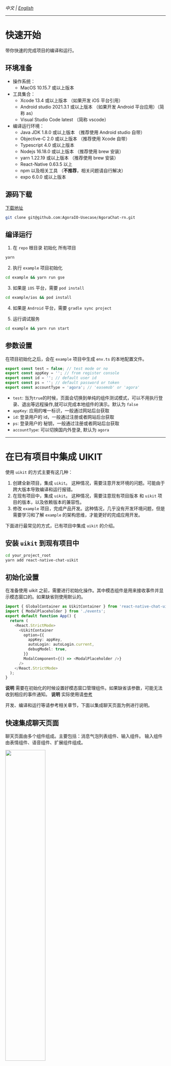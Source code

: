 _中文 | [English](./README.md)_

---

# 快速开始

带你快速的完成项目的编译和运行。

## 环境准备

- 操作系统：
  - MacOS 10.15.7 或以上版本
- 工具集合：
  - Xcode 13.4 或以上版本 （如果开发 iOS 平台引用）
  - Android studio 2021.3.1 或以上版本 （如果开发 Android 平台应用）（简称 as）
  - Visual Studio Code latest （简称 vscode）
- 编译运行环境：
  - Java JDK 1.8.0 或以上版本 （推荐使用 Android studio 自带）
  - Objective-C 2.0 或以上版本 （推荐使用 Xcode 自带）
  - Typescript 4.0 或以上版本
  - Nodejs 16.18.0 或以上版本 （推荐使用 brew 安装）
  - yarn 1.22.19 或以上版本 （推荐使用 brew 安装）
  - React-Native 0.63.5 以上
  - npm 以及相关工具 （**不推荐**，相关问题请自行解决）
  - expo 6.0.0 或以上版本

## 源码下载

[下载地址](https://github.com/AgoraIO-Usecase/AgoraChat-rn)

```sh
git clone git@github.com:AgoraIO-Usecase/AgoraChat-rn.git
```

## 编译运行

1. 在 `repo` 根目录 初始化 所有项目

```sh
yarn
```

2. 执行 `example` 项目初始化

```sh
cd example && yarn run gse
```

3. 如果是 `iOS` 平台，需要 `pod install`

```sh
cd example/ios && pod install
```

4. 如果是 `Android` 平台，需要 `gradle sync project`

5. 运行调试服务

```sh
cd example && yarn run start
```

## 参数设置

在项目初始化之后，会在 `example` 项目中生成 `env.ts` 的本地配置文件。

```typescript
export const test = false; // test mode or no
export const appKey = ''; // from register console
export const id = ''; // default user id
export const ps = ''; // default password or token
export const accountType = 'agora'; // 'easemob' or 'agora'
```

- `test`: 当为`true`的时候，页面会切换到单纯的组件测试模式，可以不用执行登录、退出等远程操作,就可以完成本地组件的演示。默认为 `false`
- `appKey`: 应用的唯一标识，一般通过网站后台获取
- `id`: 登录用户的 id，一般通过注册或者网站后台获取
- `ps`: 登录用户的 秘钥，一般通过注册或者网站后台获取
- `accountType`: 可以切换国内外登录, 默认为 `agora`

---

# 在已有项目中集成 UIKIT

使用 `uikit` 的方式主要有这几种：

1. 创建全新项目，集成 `uikit`。 这种情况，需要注意开发环境的问题。可能由于跨大版本导致编译和运行报错。
2. 在现有项目中，集成 `uikit`。 这种情况，需要注意现有项目版本 和 `uikit` 项目的版本，以及依赖版本的兼容性。
3. 修改 `example` 项目，完成产品开发。这种情况，几乎没有开发环境问题，但是需要学习和了解 `example` 的架构思维，才能更好的完成应用开发。

下面进行最常见的方式，已有项目中集成 `uikit` 的介绍。

## 安装 `uikit` 到现有项目中

```sh
cd your_project_root
yarn add react-native-chat-uikit
```

## 初始化设置

在准备使用 uikit 之前，需要进行初始化操作。其中模态组件是用来接收事件并显示模态窗口的。如果缺省则使用默认的。

```typescript
import { GlobalContainer as UikitContainer } from 'react-native-chat-uikit';
import { ModalPlaceholder } from './events';
export default function App() {
  return (
    <React.StrictMode>
      <UikitContainer
        option={{
          appKey: appKey,
          autoLogin: autoLogin.current,
          debugModel: true,
        }}
        ModalComponent={() => <ModalPlaceholder />}
      />
    </React.StrictMode>
  );
}
```

**说明** 需要在初始化的时候设置好模态窗口管理组件。如果缺省该参数，可能无法收到相应的事件通知。
**说明** 实际使用请[参考](./example/src/App.tsx)

开发、编译和运行等请参考相关章节，下面以集成聊天页面为例进行说明。

## 快速集成聊天页面

聊天页面由多个组件组成。主要包括：消息气泡列表组件、输入组件。 输入组件由表情组件、语音组件、扩展组件组成。

<img src=https://github.com/AgoraIO-Usecase/AgoraChat-rntree/dev/docs/typical/ui_chat_struct_1.jpg width="50%">

<!-- <img src=https://img-blog.csdnimg.cn/20200822014538211.png width=60% /> -->

![img](./docs/typical/ui_chat_struct_1.jpg){: width="100px" height="100px"}

## 最简单的集成方式

1. 在入口方法中，完成 `uikit` 的初始化
2. 在目标页面中使用 `ChatFragment` 组件

示例代码：

```typescript
import * as React from 'react';
import { ChatFragment, ScreenContainer } from 'react-native-chat-uikit';
export default function ChatScreen(): JSX.Element {
  const chatId = 'xxx';
  const chatType = 0;
  return (
    <ScreenContainer mode="padding" edges={['right', 'left', 'bottom']}>
      <ChatFragment screenParams={{ chatId, chatType }} />
    </ScreenContainer>
  );
}
```

## 设置个性化的聊天组件

聊天组件带有很多参数和配置，可以更具需要进行设置，达到需要的效果。 对于更多更高的自定义可以参考源码实现。

#### 聊天组件提供的接口

聊天组件 `ChatFragment` 提供了除去命令消息之外的所有消息的发送方法，发送消息会默认加载到聊天气泡列表页面。也提供加载历史消息的方法。
如果想要使用这些方法，需要在聊天属性里面设置 `propsRef` 参数。

```typescript
export type ChatFragmentRef = {
  sendImageMessage: (
    params: {
      name: string;
      localPath: string;
      fileSize: string;
      imageType: string;
      width: number;
      height: number;
    }[]
  ) => void;
  sendVoiceMessage: (params: {
    localPath: string;
    fileSize?: number;
    duration?: number;
  }) => void;
  sendTextMessage: (params: { content: string }) => void;
  sendCustomMessage: (params: { data: CustomMessageItemType }) => void;
  sendFileMessage: (params: {
    localPath: string;
    fileSize?: number;
    displayName?: string;
  }) => void;
  sendVideoMessage: (params: {
    localPath: string;
    fileSize?: number;
    displayName?: string;
    duration: number;
    thumbnailLocalPath?: string;
    width?: number;
    height?: number;
  }) => void;
  sendLocationMessage: (params: {
    address: string;
    latitude: string;
    longitude: string;
  }) => void;
  loadHistoryMessage: (msgs: ChatMessage[]) => void;
};
```

#### 聊天组件提供的属性

聊天组件主要提供了常用的属性。例如：设置自定义聊天气泡列表组件，各种按钮或者状态的回调。

```typescript
type ChatFragmentProps = {
  propsRef?: React.RefObject<ChatFragmentRef>;
  screenParams: {
    params: {
      chatId: string;
      chatType: number;
    };
  };
  messageBubbleList?: {
    MessageBubbleListP: React.ForwardRefExoticComponent<
      MessageBubbleListProps & React.RefAttributes<MessageBubbleListRef>
    >;
    MessageBubbleListPropsP: MessageBubbleListProps;
    MessageBubbleListRefP: React.RefObject<MessageBubbleListRef>;
  };
  customMessageBubble?: {
    CustomMessageRenderItemP: React.FunctionComponent<
      MessageItemType & { eventType: string; data: any }
    >;
  };
  onUpdateReadCount?: (unreadCount: number) => void;
  onClickMessageBubble?: (data: MessageItemType) => void;
  onLongPressMessageBubble?: (data: MessageItemType) => void;
  onClickInputMoreButton?: () => void;
  onPressInInputVoiceButton?: () => void;
  onPressOutInputVoiceButton?: () => void;
  onSendMessage?: (message: ChatMessage) => void;
  onSendMessageEnd?: (message: ChatMessage) => void;
  onVoiceRecordEnd?: (params: { localPath: string; duration: number }) => void;
};
```

#### 聊天气泡列表组件提供的接口

聊天气泡列表组件 `MessageBubbleList` 提供了滚动接口以及加载消息接口。可以直接调用 `addMessage` 方法加载消息。也可以通过操控 `ChatFragment` 组件间接添加消息。

```typescript
export type MessageBubbleListRef = {
  scrollToEnd: () => void;
  scrollToTop: () => void;
  addMessage: (params: {
    msgs: MessageItemType[];
    direction: InsertDirectionType;
  }) => void;
  updateMessageState: (params: {
    localMsgId: string;
    result: boolean;
    reason?: any;
    item?: MessageItemType;
  }) => void;
  delMessage: (params: { localMsgId?: string; msgId?: string }) => void;
  resendMessage: (localMsgId: string) => void;
  recallMessage: (msg: ChatMessage) => void;
};
```

#### 聊天气泡列表组件提供的属性

聊天气泡列表组件主要进行消息展示，目前提供自定义消息气泡的样式，以及下拉刷新请求历史消息的回调。如果没有提供则使用默认样式。目前只有 文本、图片、语音提供了默认样式。

```typescript
export type MessageBubbleListProps = {
  onRequestHistoryMessage?: (params: { earliestId: string }) => void;
  TextMessageItem?: ListRenderItem<TextMessageItemType>;
  ImageMessageItem?: ListRenderItem<ImageMessageItemType>;
  VoiceMessageItem?: ListRenderItem<VoiceMessageItemType>;
  FileMessageItem?: ListRenderItem<FileMessageItemType>;
  LocationMessageItem?: ListRenderItem<LocationMessageItemType>;
  VideoMessageItem?: ListRenderItem<VideoMessageItemType>;
  CustomMessageItem?: ListRenderItem<CustomMessageItemType>;
  showTimeLabel?: boolean;
  style?: StyleProp<ViewStyle>;
};
```

#### 聊天属性：控制器

`propsRef` 该属性主要可以主动调用 `ChatFragment` 的相关方法。

**知识点** 对于 `React-Native` 技术框架，UI 组件一般提供几种方式决定组件行为。

1. 使用属性来初始化或者动态更新组件样式
2. 使用属性回调通知上层使用者状态的变化
3. 使用控制器（ref）控制子组件的主动行为

例如：在录制语音之后，发送语音消息

```typescript
export default function ChatScreen(): JSX.Element {
  const chatId = 'xxx';
  const chatType = 0;
  return (
    <ScreenContainer mode="padding" edges={['right', 'left', 'bottom']}>
      <ChatFragment
        screenParams={{ chatId, chatType }}
        onVoiceRecordEnd={(params) => {
          chatRef.current.sendVoiceMessage(params);
        }}
      />
    </ScreenContainer>
  );
}
```

例如：在选择好图片之后，发送图片消息

```typescript
import type { BizEventType, DataActionEventType } from '../events';
import { DataEventType } from 'react-native-chat-uikit';
export default function ChatScreen(): JSX.Element {
  const chatId = 'xxx';
  const chatType = 0;
  React.useEffect(() => {
    const sub = DeviceEventEmitter.addListener(
      'DataEvent' as DataEventType,
      (event) => {
        const { action } = event as {
          eventBizType: BizEventType;
          action: DataActionEventType;
          senderId: string;
          params: any;
          timestamp?: number;
        };
        switch (action) {
          case 'chat_open_media_library':
            Services.ms
              .openMediaLibrary({ selectionLimit: 1 })
              .then((result) => {
                chatRef.current?.sendImageMessage(result as any);
              })
              .catch((error) => {
                console.warn('error:', error);
              });
            break;

          default:
            break;
        }
      }
    );
    return () => {
      sub.remove();
    };
  }, [addListeners]);
  return (
    <ScreenContainer mode="padding" edges={['right', 'left', 'bottom']}>
      <ChatFragment screenParams={{ chatId, chatType }} />
    </ScreenContainer>
  );
}
```

#### 聊天属性：聊天气泡列表组件

当默认聊天气泡不能满足自定义需求的时候，可以自行设计聊天气泡样式。

假设 `MessageBubbleList` 是自定义的聊天气泡列表组件。

```typescript
import type { MessageBubbleListProps } from '../fragments/MessageBubbleList';
import MessageBubbleList from '../fragments/MessageBubbleList';
export default function ChatScreen(): JSX.Element {
  const chatId = 'xxx';
  const chatType = 0;
  return (
    <ScreenContainer mode="padding" edges={['right', 'left', 'bottom']}>
      <ChatFragment
        screenParams={{ chatId, chatType }}
        messageBubbleList={{
          MessageBubbleListP: MessageBubbleListFragment,
          MessageBubbleListPropsP: {
            TextMessageItem: MyTextMessageBubble,
            VideoMessageItem: MyVideoMessageBubble,
            FileMessageItem: MyFileMessageBubble,
          } as MessageBubbleListProps,
          MessageBubbleListRefP: messageBubbleListRefP as any,
        }}
      />
    </ScreenContainer>
  );
}
```

**说明** 由于 `MessageBubbleList` 实现源码太多，如有需要请参考 [here](https://github.com/AgoraIO-Usecase/AgoraChat-rntree/dev/example/src/components/CustomMessageBubble.tsx)

#### 聊天属性：未读数通知

```typescript
export default function ChatScreen(): JSX.Element {
  const chatId = 'xxx';
  const chatType = 0;
  return (
    <ScreenContainer mode="padding" edges={['right', 'left', 'bottom']}>
      <ChatFragment
        screenParams={{ chatId, chatType }}
        onUpdateReadCount={(unreadCount: number) => {
          // TODO: Broadcast no reading notification.
        }}
      />
    </ScreenContainer>
  );
}
```

#### 聊天属性：点击聊天气泡通知

典型应用：播放语音消息，显示图片预览。

```typescript
export default function ChatScreen(): JSX.Element {
  const chatId = 'xxx';
  const chatType = 0;
  return (
    <ScreenContainer mode="padding" edges={['right', 'left', 'bottom']}>
      <ChatFragment
        screenParams={{ chatId, chatType }}
        onClickMessageBubble={(data: MessageItemType) => {
          // TODO: If it is a voice message, it plays it, if it is a picture message, it previews it.
        }}
      />
    </ScreenContainer>
  );
}
```

#### 聊天属性：长按消息气泡通知

典型应用：显示消息上下文菜单，进行消息转发、消息撤销等操作。

```typescript
export default function ChatScreen(): JSX.Element {
  const chatId = 'xxx';
  const chatType = 0;
  return (
    <ScreenContainer mode="padding" edges={['right', 'left', 'bottom']}>
      <ChatFragment
        screenParams={{ chatId, chatType }}
        onLongPressMessageBubble={() => {
          // TODO: Displays the context menu. For example, message forwarding, message deletion, message resending, etc.
        }}
      />
    </ScreenContainer>
  );
}
```

#### 聊天属性：点击扩展按钮通知

```typescript
export default function ChatScreen(): JSX.Element {
  const chatId = 'xxx';
  const chatType = 0;
  return (
    <ScreenContainer mode="padding" edges={['right', 'left', 'bottom']}>
      <ChatFragment
        screenParams={{ chatId, chatType }}
        onClickInputMoreButton={() => {
          // TODO: Open drawer menu, pop up list, for example: open media library, open document library, etc.
        }}
      />
    </ScreenContainer>
  );
}
```

#### 聊天属性：按下语音按钮通知

```typescript
export default function ChatScreen(): JSX.Element {
  const chatId = 'xxx';
  const chatType = 0;
  return (
    <ScreenContainer mode="padding" edges={['right', 'left', 'bottom']}>
      <ChatFragment
        screenParams={{ chatId, chatType }}
        onPressInInputVoiceButton={() => {
          // TODO: The voice recording starts.
        }}
      />
    </ScreenContainer>
  );
}
```

#### 聊天属性：抬起语音按钮通知

```typescript
export default function ChatScreen(): JSX.Element {
  const chatId = 'xxx';
  const chatType = 0;
  return (
    <ScreenContainer mode="padding" edges={['right', 'left', 'bottom']}>
      <ChatFragment
        screenParams={{ chatId, chatType }}
        onPressOutInputVoiceButton={() => {
          // TODO: The voice recording stops.
        }}
      />
    </ScreenContainer>
  );
}
```

#### 聊天属性：发送消息通知

```typescript
export default function ChatScreen(): JSX.Element {
  const chatId = 'xxx';
  const chatType = 0;
  return (
    <ScreenContainer mode="padding" edges={['right', 'left', 'bottom']}>
      <ChatFragment
        screenParams={{ chatId, chatType }}
        onSendMessage={(message: ChatMessage) => {
          // TODO: Update the message.
        }}
      />
    </ScreenContainer>
  );
}
```

#### 聊天属性：发送消息完成通知

```typescript
export default function ChatScreen(): JSX.Element {
  const chatId = 'xxx';
  const chatType = 0;
  return (
    <ScreenContainer mode="padding" edges={['right', 'left', 'bottom']}>
      <ChatFragment
        screenParams={{ chatId, chatType }}
        onSendMessageEnd={(message: ChatMessage) => {
          // TODO: Update message status, success or failure.
        }}
      />
    </ScreenContainer>
  );
}
```

#### 聊天属性：语音录制结束通知

```typescript
export default function ChatScreen(): JSX.Element {
  const chatId = 'xxx';
  const chatType = 0;
  return (
    <ScreenContainer mode="padding" edges={['right', 'left', 'bottom']}>
      <ChatFragment
        screenParams={{ chatId, chatType }}
        onVoiceRecordEnd={(params: any) => {
          // TODO: Voice files are processed and voice messages are sent.
        }}
      />
    </ScreenContainer>
  );
}
```

#### 气泡属性：自定义背景色

```typescript
export default function ChatScreen(): JSX.Element {
  const chatId = 'xxx';
  const chatType = 0;
  return (
    <ScreenContainer mode="padding" edges={['right', 'left', 'bottom']}>
      <ChatFragment
        screenParams={{ chatId, chatType }}
        messageBubbleList={{
          MessageBubbleListP: MessageBubbleListFragment,
          MessageBubbleListPropsP: {
            style: { backgroundColor: 'yellow' },
          } as MessageBubbleListProps,
          MessageBubbleListRefP: messageBubbleListRefP as any,
        }}
      />
    </ScreenContainer>
  );
}
```

#### 气泡属性：隐藏时间标签

```typescript
export default function ChatScreen(): JSX.Element {
  const chatId = 'xxx';
  const chatType = 0;
  return (
    <ScreenContainer mode="padding" edges={['right', 'left', 'bottom']}>
      <ChatFragment
        screenParams={{ chatId, chatType }}
        messageBubbleList={{
          MessageBubbleListP: MessageBubbleListFragment,
          MessageBubbleListPropsP: {
            showTimeLabel: false,
          } as MessageBubbleListProps,
          MessageBubbleListRefP: messageBubbleListRefP as any,
        }}
      />
    </ScreenContainer>
  );
}
```

#### 气泡属性：自定义文本消息样式

例如：修改文本消息背景色、头像、文本气泡，消息状态等。

```typescript
export default function ChatScreen(): JSX.Element {
  const chatId = 'xxx';
  const chatType = 0;
  return (
    <ScreenContainer mode="padding" edges={['right', 'left', 'bottom']}>
      <ChatFragment
        screenParams={{ chatId, chatType }}
        messageBubbleList={{
          MessageBubbleListP: MessageBubbleListFragment,
          MessageBubbleListPropsP: {
            TextMessageItem: (info: ListRenderItemInfo<MessageItemType>) => {
              return <Text>{info.item.sender}</Text>;
            },
          } as MessageBubbleListProps,
          MessageBubbleListRefP: messageBubbleListRefP as any,
        }}
      />
    </ScreenContainer>
  );
}
```


https://github.com/AgoraIO-Usecase/AgoraChat-rnassets/11733363/e5fed2c3-ede4-47f4-86c3-c185800158f0




---

## 快速集成会话列表

`ConversationListFragment` 最简单的集成方式:

```typescript
import * as React from 'react';
import {
  ConversationListFragment,
  ScreenContainer,
} from 'react-native-chat-uikit';
export default function ChatScreen(): JSX.Element {
  const chatId = 'xxx';
  const chatType = 0;
  return (
    <ScreenContainer mode="padding" edges={['right', 'left', 'bottom']}>
      <ConversationListFragment />
    </ScreenContainer>
  );
}
```

### 会话列表提供的方法

会话组件提供了创建、更新、已读、扩展属性的方法。

```typescript
export type ConversationListFragmentRef = {
  update: (message: ChatMessage) => void;
  create: (params: { convId: string; convType: ChatConversationType }) => void;
  remove: (params: { convId: string; convType: ChatConversationType }) => void;
  updateRead: (params: {
    convId: string;
    convType: ChatConversationType;
  }) => void;
  updateExtension: (params: {
    convId: string;
    convType: ChatConversationType;
    ext?: any; // json object.
  }) => void;
};
```

### 会话列表提供的属性

会话列表提供了点击、长按、未读数、排序策略、自定义样式的属性。

```typescript
export type ConversationListFragmentProps = {
  propsRef?: React.RefObject<ConversationListFragmentRef>;
  onLongPress?: (data?: ItemDataType) => void;
  onPress?: (data?: ItemDataType) => void;
  onData?: (data: ItemDataType[]) => void;
  onUpdateReadCount?: (unreadCount: number) => void;
  sortPolicy?: (a: ItemDataType, b: ItemDataType) => number;
  RenderItem?: ItemComponent;
  /**
   * If `RenderItem` is a custom component and uses side-slip mode, you need to inform the width of the side-slide component.
   */
  RenderItemExtraWidth?: number;
};
```

#### 设置个性化的会话列表

#### 会话列表属性：点击回调

点击会话列表项，典型应用：进入聊天页面。

```typescript
export default function ChatScreen(): JSX.Element {
  const chatId = 'xxx';
  const chatType = 0;
  return (
    <ScreenContainer mode="padding" edges={['right', 'left', 'bottom']}>
      <ConversationListFragment
        onPress={(data?: ItemDataType) => {
          // todo: enter to chat detail screen.
        }}
      />
    </ScreenContainer>
  );
}
```

#### 会话列表属性：长按回调

长按聊天列表项，典型应用：显示上下文菜单。

```typescript
export default function ChatScreen(): JSX.Element {
  const chatId = 'xxx';
  const chatType = 0;
  return (
    <ScreenContainer mode="padding" edges={['right', 'left', 'bottom']}>
      <ConversationListFragment
        onLongPress={(data?: ItemDataType) => {
          // todo: show context menu.
        }}
      />
    </ScreenContainer>
  );
}
```

#### 会话列表属性：更新未读数回调

```typescript
export default function ChatScreen(): JSX.Element {
  const chatId = 'xxx';
  const chatType = 0;
  return (
    <ScreenContainer mode="padding" edges={['right', 'left', 'bottom']}>
      <ConversationListFragment
        onUpdateReadCount={(unreadCount: number) => {
          // todo: show unread message count.
        }}
      />
    </ScreenContainer>
  );
}
```

#### 会话列表属性：排序策略

默认排序是对 `convId` 进行排序，如果需要可以自行设置。典型应用：会话置顶。

```typescript
export default function ChatScreen(): JSX.Element {
  const chatId = 'xxx';
  const chatType = 0;
  return (
    <ScreenContainer mode="padding" edges={['right', 'left', 'bottom']}>
      <ConversationListFragment
        sortPolicy={(a: ItemDataType, b: ItemDataType) => {
          if (a.key > b.key) {
            return 1;
          } else if (a.key < b.key) {
            return -1;
          } else {
            return 0;
          }
        }}
      />
    </ScreenContainer>
  );
}
```

#### 会话列表属性：自定义样式

可以自定义会话列表项的显示样式。
**注意** 如果激活侧滑功能，需要设置侧滑组件的宽度。

```typescript
export default function ChatScreen(): JSX.Element {
  const chatId = 'xxx';
  const chatType = 0;
  return (
    <ScreenContainer mode="padding" edges={['right', 'left', 'bottom']}>
      <ConversationListFragment
        RenderItem={(props) => {
          return <View />;
        }}
      />
    </ScreenContainer>
  );
}
```

https://github.com/AgoraIO-Usecase/AgoraChat-rnassets/11733363/0a3ac24c-9fae-4961-8395-89a3c2e6ef5e

---

# Q & A

如果你有更多疑问请查看这里，如果你有更多建议，也请贡献到这里。

[skip to here](../QA.md)

---

# 思维导图

这个维度的说明可能增加你对该项目的了解。

[skip to here](../swdt.md)
